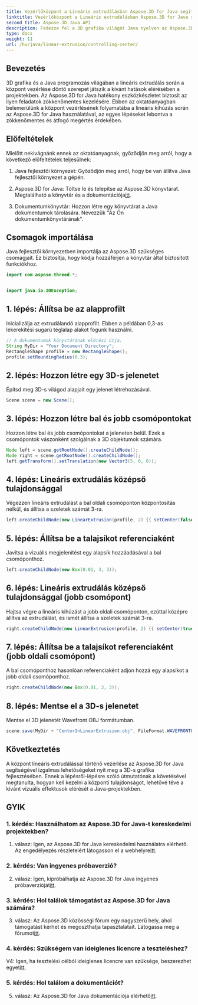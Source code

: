 ```yaml
---
title: Vezérlőközpont a Lineáris extrudálásban Aspose.3D for Java segítségével
linktitle: Vezérlőközpont a Lineáris extrudálásban Aspose.3D for Java segítségével
second_title: Aspose.3D Java API
description: Fedezze fel a 3D grafika világát Java nyelven az Aspose.3D segítségével. Könnyedén irányíthatja a középpontot lineáris extrudálással.
type: docs
weight: 11
url: /hu/java/linear-extrusion/controlling-center/
---
```

## Bevezetés

3D grafika és a Java programozás világában a lineáris extrudálás során a központ vezérlése döntő szerepet játszik a kívánt hatások elérésében a projektekben. Az Aspose.3D for Java hatékony eszközkészletet biztosít az ilyen feladatok zökkenőmentes kezelésére. Ebben az oktatóanyagban belemerülünk a központ vezérlésének folyamatába a lineáris kihúzás során az Aspose.3D for Java használatával, az egyes lépéseket lebontva a zökkenőmentes és átfogó megértés érdekében.

## Előfeltételek

Mielőtt nekivágnánk ennek az oktatóanyagnak, győződjön meg arról, hogy a következő előfeltételek teljesülnek:

1. Java fejlesztői környezet: Győződjön meg arról, hogy be van állítva Java fejlesztői környezet a gépén.

2.  Aspose.3D for Java: Töltse le és telepítse az Aspose.3D könyvtárat. Megtalálható a könyvtár és a dokumentációja[itt](https://reference.aspose.com/3d/java/).

3. Dokumentumkönyvtár: Hozzon létre egy könyvtárat a Java dokumentumok tárolására. Nevezzük "Az Ön dokumentumkönyvtárának".

## Csomagok importálása

Java fejlesztői környezetben importálja az Aspose.3D szükséges csomagjait. Ez biztosítja, hogy kódja hozzáférjen a könyvtár által biztosított funkciókhoz.

```java
import com.aspose.threed.*;


import java.io.IOException;
```

## 1. lépés: Állítsa be az alapprofilt

Inicializálja az extrudálandó alapprofilt. Ebben a példában 0,3-as lekerekítési sugarú téglalap alakot fogunk használni.

```java
// A dokumentumok könyvtárának elérési útja.
String MyDir = "Your Document Directory";
RectangleShape profile = new RectangleShape();
profile.setRoundingRadius(0.3);
```

## 2. lépés: Hozzon létre egy 3D-s jelenetet

Építsd meg 3D-s világod alapjait egy jelenet létrehozásával.

```java
Scene scene = new Scene();
```

## 3. lépés: Hozzon létre bal és jobb csomópontokat

Hozzon létre bal és jobb csomópontokat a jeleneten belül. Ezek a csomópontok vászonként szolgálnak a 3D objektumok számára.

```java
Node left = scene.getRootNode().createChildNode();
Node right = scene.getRootNode().createChildNode();
left.getTransform().setTranslation(new Vector3(5, 0, 0));
```

## 4. lépés: Lineáris extrudálás középső tulajdonsággal

Végezzen lineáris extrudálást a bal oldali csomóponton központosítás nélkül, és állítsa a szeletek számát 3-ra.

```java
left.createChildNode(new LinearExtrusion(profile, 2) {{ setCenter(false); setSlices(3); }});
```

## 5. lépés: Állítsa be a talajsíkot referenciaként

Javítsa a vizuális megjelenítést egy alapsík hozzáadásával a bal csomóponthoz.

```java
left.createChildNode(new Box(0.01, 3, 3));
```

## 6. lépés: Lineáris extrudálás középső tulajdonsággal (jobb csomópont)

Hajtsa végre a lineáris kihúzást a jobb oldali csomóponton, ezúttal középre állítva az extrudálást, és ismét állítsa a szeletek számát 3-ra.

```java
right.createChildNode(new LinearExtrusion(profile, 2) {{ setCenter(true); setSlices(3); }});
```

## 7. lépés: Állítsa be a talajsíkot referenciaként (jobb oldali csomópont)

A bal csomóponthoz hasonlóan referenciaként adjon hozzá egy alapsíkot a jobb oldali csomóponthoz.

```java
right.createChildNode(new Box(0.01, 3, 3));
```

## 8. lépés: Mentse el a 3D-s jelenetet

Mentse el 3D jelenetét Wavefront OBJ formátumban.

```java
scene.save(MyDir + "CenterInLinearExtrusion.obj", FileFormat.WAVEFRONTOBJ);
```

## Következtetés

A központ lineáris extrudálással történő vezérlése az Aspose.3D for Java segítségével izgalmas lehetőségeket nyit meg a 3D-s grafika fejlesztésében. Ennek a lépésről-lépésre szóló útmutatónak a követésével megtanulta, hogyan kell kezelni a központi tulajdonságot, lehetővé téve a kívánt vizuális effektusok elérését a Java-projektekben.

## GYIK

### 1. kérdés: Használhatom az Aspose.3D for Java-t kereskedelmi projektekben?

 1. válasz: Igen, az Aspose.3D for Java kereskedelmi használatra elérhető. Az engedélyezés részleteiért látogasson el a webhelyre[itt](https://purchase.aspose.com/buy).

### 2. kérdés: Van ingyenes próbaverzió?

 2. válasz: Igen, kipróbálhatja az Aspose.3D for Java ingyenes próbaverzióját[itt](https://releases.aspose.com/).

### 3. kérdés: Hol találok támogatást az Aspose.3D for Java számára?

 3. válasz: Az Aspose.3D közösségi fórum egy nagyszerű hely, ahol támogatást kérhet és megoszthatja tapasztalatait. Látogassa meg a fórumot[itt](https://forum.aspose.com/c/3d/18).

### 4. kérdés: Szükségem van ideiglenes licencre a teszteléshez?

V4: Igen, ha tesztelési célból ideiglenes licencre van szüksége, beszerezhet egyet[itt](https://purchase.aspose.com/temporary-license/).

### 5. kérdés: Hol találom a dokumentációt?

 5. válasz: Az Aspose.3D for Java dokumentációja elérhető[itt](https://reference.aspose.com/3d/java/).